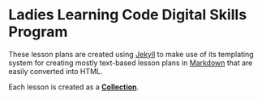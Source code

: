 # Ladies Learning Code Digital Skills Program

These lesson plans are created using [Jekyll](http://jekyllrb.com/) to make use of its templating system for creating mostly text-based lesson plans in [Markdown](http://daringfireball.net/projects/markdown/) that are easily converted into HTML.

Each lesson is created as a **[Collection](http://jekyllrb.com/docs/collections/)**.
